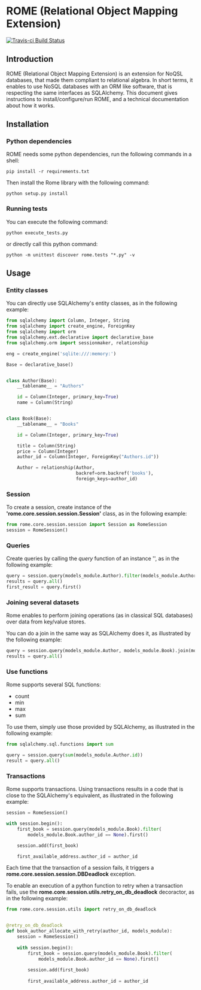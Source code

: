 
# ROME (Relational Object Mapping Extension)

[![Travis-ci Build Status](https://api.travis-ci.org/badock/rome.png?branch=master)](https://travis-ci.org/badock/rome)

## Introduction

ROME (Relational Object Mapping Extension) is an extension for NoQSL
databases, that made them compliant to relational algebra. In short
terms, it enables to use NoSQL databases with an ORM like software, that
is respecting the same interfaces as SQLAlchemy. This document gives
instructions to install/configure/run ROME, and a technical
documentation about how it works.

## Installation

    
### Python dependencies

ROME needs some python dependencies, run the following commands in a
shell:

```shell
pip install -r requirements.txt
```

Then install the Rome library with the following command:

```shell
python setup.py install
```


### Running tests

You can execute the following command:

```shell
python execute_tests.py
```

or directly call this python command:

```shell
python -m unittest discover rome.tests "*.py" -v
```

## Usage

### Entity classes

You can directly use SQLAlchemy's entity classes, as in the following example:

```python
from sqlalchemy import Column, Integer, String
from sqlalchemy import create_engine, ForeignKey
from sqlalchemy import orm
from sqlalchemy.ext.declarative import declarative_base
from sqlalchemy.orm import sessionmaker, relationship

eng = create_engine('sqlite:///:memory:')

Base = declarative_base()


class Author(Base):
    __tablename__ = "Authors"

    id = Column(Integer, primary_key=True)
    name = Column(String)


class Book(Base):
    __tablename__ = "Books"

    id = Column(Integer, primary_key=True)

    title = Column(String)
    price = Column(Integer)
    author_id = Column(Integer, ForeignKey("Authors.id"))

    Author = relationship(Author,
                          backref=orm.backref('books'),
                          foreign_keys=author_id)
```

### Session

To create a session, create instance of the **'rome.core.session.session.Session'** class, as in the following example:

```python
from rome.core.session.session import Session as RomeSession
session = RomeSession()
```

### Queries

Create queries by calling the *query* function of an instance '', as in the following example:

```python
query = session.query(models_module.Author).filter(models_module.Author.id == 1)
results = query.all()
first_result = query.first()
```

### Joining several datasets

Rome enables to perform joining operations (as in classical SQL databases) over data from key/value stores.

You can do a join in the same way as SQLAlchemy does it, as illustrated by the following example:

```python
query = session.query(models_module.Author, models_module.Book).join(models_module.Book)
results = query.all()
```

### Use functions

Rome supports several SQL functions:
- count
- min
- max
- sum

To use them, simply use those provided by SQLAlchemy, as illustrated in the following example:

```python
from sqlalchemy.sql.functions import sum

query = session.query(sum(models_module.Author.id))
result = query.all()
```

### Transactions

Rome supports transactions. Using transactions results in a code that is close to the SQLAlchemy's equivalent, as illustrated in the following example:

```python
session = RomeSession()

with session.begin():
    first_book = session.query(models_module.Book).filter(
        models_module.Book.author_id == None).first()

    session.add(first_book)

    first_available_address.author_id = author_id
```

Each time that the transaction of a session fails, it triggers a **rome.core.session.session.DBDeadlock** exception.

To enable an execution of a python function to retry when a transaction fails, use the **rome.core.session.utils.retry_on_db_deadlock** decoractor, as in the following example:

```python
from rome.core.session.utils import retry_on_db_deadlock


@retry_on_db_deadlock
def book_author_allocate_with_retry(author_id, models_module):
	session = RomeSession()
	
	with session.begin():
	    first_book = session.query(models_module.Book).filter(
	        models_module.Book.author_id == None).first()
	
	    session.add(first_book)
	
	    first_available_address.author_id = author_id
```
